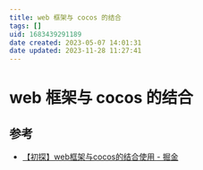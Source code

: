 ```yaml
---
title: web 框架与 cocos 的结合
tags: []
uid: 1683439291189
date created: 2023-05-07 14:01:31
date updated: 2023-11-28 11:27:41
---
```


# web 框架与 cocos 的结合

## 参考

- [【初探】web框架与cocos的结合使用 - 掘金](https://juejin.cn/post/6949044814008549389)
